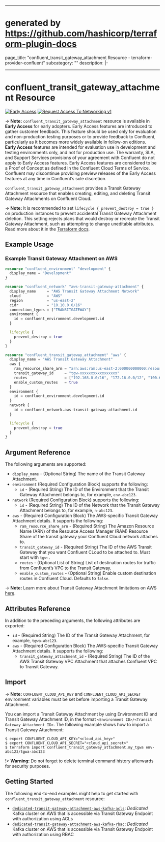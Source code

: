 
---
# generated by https://github.com/hashicorp/terraform-plugin-docs
page_title: "confluent_transit_gateway_attachment Resource - terraform-provider-confluent"
subcategory: ""
description: |-
  
---

# confluent_transit_gateway_attachment Resource

[![Early Access](https://img.shields.io/badge/Lifecycle%20Stage-Early%20Access-%2345c6e8)](https://docs.confluent.io/cloud/current/api.html#section/Versioning/API-Lifecycle-Policy) [![Request Access To Networking v1](https://img.shields.io/badge/-Request%20Access%20To%20Networking%20v1-%23bc8540)](mailto:ccloud-api-access+networking-v1-early-access@confluent.io?subject=Request%20to%20join%20networking/v1%20API%20Early%20Access&body=I%E2%80%99d%20like%20to%20join%20the%20Confluent%20Cloud%20API%20Early%20Access%20for%20networking/v1%20to%20provide%20early%20feedback%21%20My%20Cloud%20Organization%20ID%20is%20%3Cretrieve%20from%20https%3A//confluent.cloud/settings/billing/payment%3E.)

-> **Note:** `confluent_transit_gateway_attachment` resource is available in **Early Access** for early adopters. Early Access features are introduced to gather customer feedback. This feature should be used only for evaluation and non-production testing purposes or to provide feedback to Confluent, particularly as it becomes more widely available in follow-on editions.  
**Early Access** features are intended for evaluation use in development and testing environments only, and not for production use. The warranty, SLA, and Support Services provisions of your agreement with Confluent do not apply to Early Access features. Early Access features are considered to be a Proof of Concept as defined in the Confluent Cloud Terms of Service. Confluent may discontinue providing preview releases of the Early Access features at any time in Confluent’s sole discretion.

`confluent_transit_gateway_attachment` provides a Transit Gateway Attachment resource that enables creating, editing, and deleting Transit Gateway Attachments on Confluent Cloud.

-> **Note:** It is recommended to set `lifecycle { prevent_destroy = true }` on production instances to prevent accidental Transit Gateway Attachment deletion. This setting rejects plans that would destroy or recreate the Transit Gateway Attachment, such as attempting to change uneditable attributes. Read more about it in the [Terraform docs](https://www.terraform.io/language/meta-arguments/lifecycle#prevent_destroy).

## Example Usage

### Example Transit Gateway Attachment on AWS

```terraform
resource "confluent_environment" "development" {
  display_name = "Development"
}

resource "confluent_network" "aws-transit-gateway-attachment" {
  display_name     = "AWS Transit Gateway Attachment Network"
  cloud            = "AWS"
  region           = "us-east-2"
  cidr             = "10.10.0.0/16"
  connection_types = ["TRANSITGATEWAY"]
  environment {
    id = confluent_environment.development.id
  }

  lifecycle {
    prevent_destroy = true
  }
}

resource "confluent_transit_gateway_attachment" "aws" {
  display_name = "AWS Transit Gateway Attachment"
  aws {
    ram_resource_share_arn = "arn:aws:ram:us-east-2:000000000000:resource-share/xxxxxxxx-xxxx-xxxx-xxxx-xxxxxxxxxxx"
    transit_gateway_id     = "tgw-xxxxxxxxxxxxxxxxx"
    routes                 = ["192.168.0.0/16", "172.16.0.0/12", "100.64.0.0/10", "10.0.0.0/8"]
    enable_custom_routes   = true
  }
  environment {
    id = confluent_environment.development.id
  }
  network {
    id = confluent_network.aws-transit-gateway-attachment.id
  }

  lifecycle {
    prevent_destroy = true
  }
}
```

<!-- schema generated by tfplugindocs -->
## Argument Reference

The following arguments are supported:

- `display_name` - (Optional String) The name of the Transit Gateway Attachment.
- `environment` (Required Configuration Block) supports the following:
    - `id` - (Required String) The ID of the Environment that the Transit Gateway Attachment belongs to, for example, `env-abc123`.
- `network` (Required Configuration Block) supports the following:
    - `id` - (Required String) The ID of the Network that the Transit Gateway Attachment belongs to, for example, `n-abc123`.
- `aws` - (Required Configuration Block) The AWS-specific Transit Gateway Attachment details. It supports the following:
    - `ram_resource_share_arn` - (Required String) The Amazon Resource Name (ARN) of the Resource Access Manager (RAM) Resource Share of the transit gateway your Confluent Cloud network attaches to.
    - `transit_gateway_id` - (Required String) The ID of the AWS Transit Gateway that you want Confluent CLoud to be attached to. Must start with `tgw-`.
    - `routes` - (Optional List of String) List of destination routes for traffic from Confluent’s VPC to the Transit Gateway.
    - `enable_custom_routes` - (Optional String) Enable custom destination routes in Confluent Cloud. Defaults to `false`.

-> **Note:** Learn more about Transit Gateway Attachment limitations on AWS [here](https://docs.confluent.io/cloud/current/networking/aws-transit-gateway.html#limitations).

## Attributes Reference

In addition to the preceding arguments, the following attributes are exported:

- `id` - (Required String) The ID of the Transit Gateway Attachment, for example, `tgwa-abc123`.
- `aws` - (Required Configuration Block) The AWS-specific Transit Gateway Attachment details. It supports the following:
    - `transit_gateway_attachment_id` - (Required String) The ID of the AWS Transit Gateway VPC Attachment that attaches Confluent VPC to Transit Gateway.

## Import

-> **Note:** `CONFLUENT_CLOUD_API_KEY` and `CONFLUENT_CLOUD_API_SECRET` environment variables must be set before importing a Transit Gateway Attachment.

You can import a Transit Gateway Attachment by using Environment ID and Transit Gateway Attachment ID, in the format `<Environment ID>/<Transit Gateway Attachment ID>`. The following example shows how to import a Transit Gateway Attachment:

```shell
$ export CONFLUENT_CLOUD_API_KEY="<cloud_api_key>"
$ export CONFLUENT_CLOUD_API_SECRET="<cloud_api_secret>"
$ terraform import confluent_transit_gateway_attachment.my_tgwa env-abc123/tgwa-abc123
```

!> **Warning:** Do not forget to delete terminal command history afterwards for security purposes.

## Getting Started
The following end-to-end examples might help to get started with `confluent_transit_gateway_attachment` resource:
  * [`dedicated-transit-gateway-attachment-aws-kafka-acls`](https://github.com/confluentinc/terraform-provider-confluent/tree/master/examples/configurations/dedicated-transit-gateway-attachment-aws-kafka-acls): _Dedicated_ Kafka cluster on AWS that is accessible via Transit Gateway Endpoint with authorization using ACLs
  * [`dedicated-transit-gateway-attachment-aws-kafka-rbac`](https://github.com/confluentinc/terraform-provider-confluent/tree/master/examples/configurations/dedicated-transit-gateway-attachment-aws-kafka-rbac): _Dedicated_ Kafka cluster on AWS that is accessible via Transit Gateway Endpoint with authorization using RBAC
